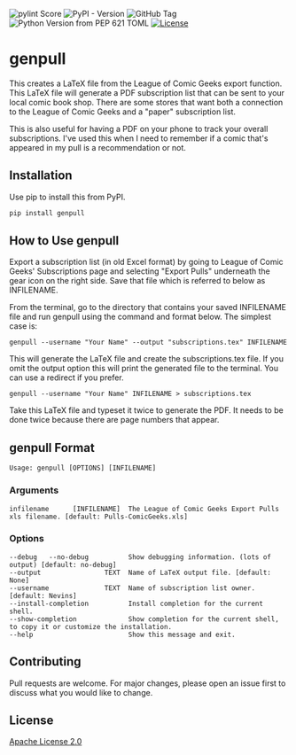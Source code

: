 ![pylint Score](https://mperlet.github.io/pybadge/badges/10.svg)
![PyPI - Version](https://img.shields.io/pypi/v/genpull)
![GitHub Tag](https://img.shields.io/github/v/tag/devnevins/genpull)
![Python Version from PEP 621 TOML](https://img.shields.io/python/required-version-toml?tomlFilePath=https%3A%2F%2Fraw.githubusercontent.com%2Fdevnevins%2Fgenpull%2Frefs%2Fheads%2Fmain%2Fpyproject.toml)
[![License](https://img.shields.io/badge/License-Apache_2.0-blue.svg)](https://opensource.org/licenses/Apache-2.0)

# genpull
This creates a LaTeX file from the League of Comic Geeks export function. This LaTeX file will
generate a PDF subscription list that can be sent to your local comic book shop. There are some
stores that want both a connection to the League of Comic Geeks and a "paper" subscription list.

This is also useful for having a PDF on your phone to track your overall subscriptions. I've used
this when I need to remember if a comic that's appeared in my pull is a recommendation or not.

## Installation

Use pip to install this from PyPI.

```bash
pip install genpull
```

## How to Use genpull
Export a subscription list (in old Excel format) by going to League of Comic Geeks' Subscriptions 
page and selecting "Export Pulls" underneath the gear icon on the right side. Save that file which 
is referred to below as INFILENAME.

From the terminal, go to the directory that contains your saved INFILENAME file and run genpull 
using the command and format below. The simplest case is:
```
genpull --username "Your Name" --output "subscriptions.tex" INFILENAME
```

This will generate the LaTeX file and create the subscriptions.tex file. If you omit the output
option this will print the generated file to the terminal. You can use a redirect if you prefer.
```
genpull --username "Your Name" INFILENAME > subscriptions.tex
```

Take this LaTeX file and typeset it twice to generate the PDF. It needs to be
done twice because there are page numbers that appear.

## genpull Format
```
Usage: genpull [OPTIONS] [INFILENAME]
```

### Arguments
```
infilename      [INFILENAME]  The League of Comic Geeks Export Pulls xls filename. [default: Pulls-ComicGeeks.xls]
```

### Options
```
--debug   --no-debug          Show debugging information. (lots of output) [default: no-debug]
--output                TEXT  Name of LaTeX output file. [default: None]
--username              TEXT  Name of subscription list owner. [default: Nevins]
--install-completion          Install completion for the current shell.
--show-completion             Show completion for the current shell, to copy it or customize the installation.
--help                        Show this message and exit.        
```

## Contributing

Pull requests are welcome. For major changes, please open an issue first
to discuss what you would like to change.

## License

[Apache License 2.0](https://choosealicense.com/licenses/apache-2.0/)